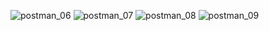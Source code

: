 ![postman_06](https://user-images.githubusercontent.com/57349523/156733332-a27ebb2f-aa22-4d25-a998-58ae10349016.jpg)
![postman_07](https://user-images.githubusercontent.com/57349523/156733337-9b41b8af-1df7-4c40-8b11-a2ac6b7f7f01.jpg)
![postman_08](https://user-images.githubusercontent.com/57349523/156733338-4a7447c9-eccd-4591-bdcb-839607a204d2.jpg)
![postman_09](https://user-images.githubusercontent.com/57349523/156733339-f82e3dfb-0598-4ba7-b7bf-d5e16a4c5f01.jpg)

